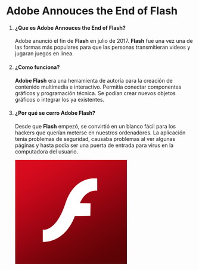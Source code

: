 # Adobe Annouces the End of Flash

1. #### ¿Que es Adobe Annouces the End of Flash?

    Adobe anunció el fin de __Flash__ en julio de 2017. __Flash__ fue una vez una de las formas más populares para que las personas transmitieran videos y jugaran juegos en línea.

2. #### ¿Como funciona?

    __Adobe Flash__ era una herramienta de autoría para la creación de contenido multimedia e interactivo. Permitía conectar componentes gráficos y programación técnica. Se podían crear nuevos objetos gráficos o integrar los ya existentes.

3. #### ¿Por qué se cerro Adobe Flash?

    Desde que __Flash__ empezó, se convirtió en un blanco fácil para los hackers que querían meterse en nuestros ordenadores. La aplicación tenía problemas de seguridad, causaba problemas al ver algunas páginas y hasta podía ser una puerta de entrada para virus en la computadora del usuario.
 
   ![U+200E](https://github.com/JxviHub/SMX2-M8UF1A3-Adobe-Announces-the-End-of-Flash/blob/main/Adobe-Flash.png "imagen")
